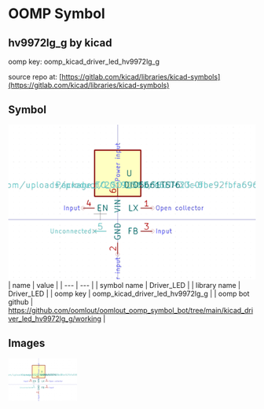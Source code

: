 # OOMP Symbol  
## hv9972lg_g  by kicad  
  
oomp key: oomp_kicad_driver_led_hv9972lg_g  
  
source repo at: [https://gitlab.com/kicad/libraries/kicad-symbols](https://gitlab.com/kicad/libraries/kicad-symbols)  
## Symbol  
  
[![working.png](working_600.png)](working.png)  
| name | value | 
| --- | --- | 
| symbol name | Driver_LED | 
| library name | Driver_LED | 
| oomp key | oomp_kicad_driver_led_hv9972lg_g | 
| oomp bot github | https://github.com/oomlout/oomlout_oomp_symbol_bot/tree/main/kicad_driver_led_hv9972lg_g/working | 
## Images  
  
[![working.png](working_140.png)](working.png)  
